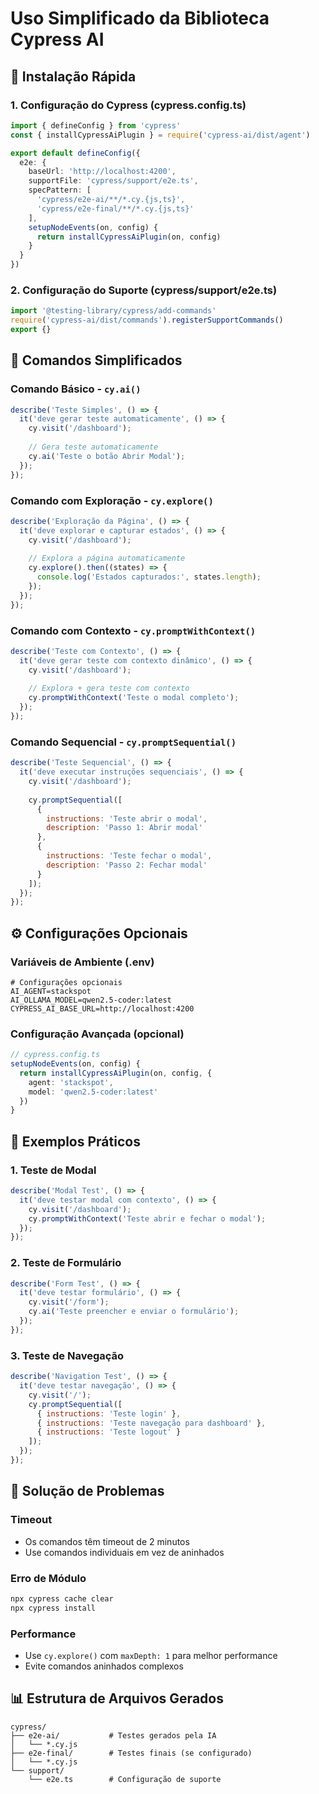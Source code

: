 # Uso Simplificado da Biblioteca Cypress AI

## 🚀 Instalação Rápida

### 1. Configuração do Cypress (cypress.config.ts)
```typescript
import { defineConfig } from 'cypress'
const { installCypressAiPlugin } = require('cypress-ai/dist/agent')

export default defineConfig({
  e2e: {
    baseUrl: 'http://localhost:4200',
    supportFile: 'cypress/support/e2e.ts',
    specPattern: [
      'cypress/e2e-ai/**/*.cy.{js,ts}',
      'cypress/e2e-final/**/*.cy.{js,ts}'
    ],
    setupNodeEvents(on, config) {
      return installCypressAiPlugin(on, config)
    }
  }
})
```

### 2. Configuração do Suporte (cypress/support/e2e.ts)
```typescript
import '@testing-library/cypress/add-commands'
require('cypress-ai/dist/commands').registerSupportCommands()
export {}
```

## 📝 Comandos Simplificados

### Comando Básico - `cy.ai()`
```javascript
describe('Teste Simples', () => {
  it('deve gerar teste automaticamente', () => {
    cy.visit('/dashboard');
    
    // Gera teste automaticamente
    cy.ai('Teste o botão Abrir Modal');
  });
});
```

### Comando com Exploração - `cy.explore()`
```javascript
describe('Exploração da Página', () => {
  it('deve explorar e capturar estados', () => {
    cy.visit('/dashboard');
    
    // Explora a página automaticamente
    cy.explore().then((states) => {
      console.log('Estados capturados:', states.length);
    });
  });
});
```

### Comando com Contexto - `cy.promptWithContext()`
```javascript
describe('Teste com Contexto', () => {
  it('deve gerar teste com contexto dinâmico', () => {
    cy.visit('/dashboard');
    
    // Explora + gera teste com contexto
    cy.promptWithContext('Teste o modal completo');
  });
});
```

### Comando Sequencial - `cy.promptSequential()`
```javascript
describe('Teste Sequencial', () => {
  it('deve executar instruções sequenciais', () => {
    cy.visit('/dashboard');
    
    cy.promptSequential([
      {
        instructions: 'Teste abrir o modal',
        description: 'Passo 1: Abrir modal'
      },
      {
        instructions: 'Teste fechar o modal',
        description: 'Passo 2: Fechar modal'
      }
    ]);
  });
});
```

## ⚙️ Configurações Opcionais

### Variáveis de Ambiente (.env)
```env
# Configurações opcionais
AI_AGENT=stackspot
AI_OLLAMA_MODEL=qwen2.5-coder:latest
CYPRESS_AI_BASE_URL=http://localhost:4200
```

### Configuração Avançada (opcional)
```typescript
// cypress.config.ts
setupNodeEvents(on, config) {
  return installCypressAiPlugin(on, config, {
    agent: 'stackspot',
    model: 'qwen2.5-coder:latest'
  })
}
```

## 🎯 Exemplos Práticos

### 1. Teste de Modal
```javascript
describe('Modal Test', () => {
  it('deve testar modal com contexto', () => {
    cy.visit('/dashboard');
    cy.promptWithContext('Teste abrir e fechar o modal');
  });
});
```

### 2. Teste de Formulário
```javascript
describe('Form Test', () => {
  it('deve testar formulário', () => {
    cy.visit('/form');
    cy.ai('Teste preencher e enviar o formulário');
  });
});
```

### 3. Teste de Navegação
```javascript
describe('Navigation Test', () => {
  it('deve testar navegação', () => {
    cy.visit('/');
    cy.promptSequential([
      { instructions: 'Teste login' },
      { instructions: 'Teste navegação para dashboard' },
      { instructions: 'Teste logout' }
    ]);
  });
});
```

## 🔧 Solução de Problemas

### Timeout
- Os comandos têm timeout de 2 minutos
- Use comandos individuais em vez de aninhados

### Erro de Módulo
```bash
npx cypress cache clear
npx cypress install
```

### Performance
- Use `cy.explore()` com `maxDepth: 1` para melhor performance
- Evite comandos aninhados complexos

## 📊 Estrutura de Arquivos Gerados

```
cypress/
├── e2e-ai/           # Testes gerados pela IA
│   └── *.cy.js
├── e2e-final/        # Testes finais (se configurado)
│   └── *.cy.js
└── support/
    └── e2e.ts        # Configuração de suporte
```
